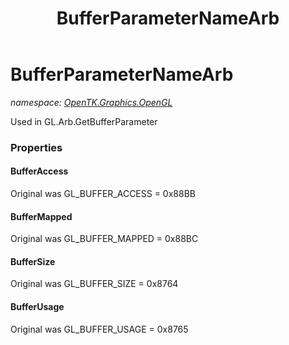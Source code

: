 ﻿---
title: BufferParameterNameArb
---

# BufferParameterNameArb
_namespace: [OpenTK.Graphics.OpenGL](N-OpenTK.Graphics.OpenGL.html)_

Used in GL.Arb.GetBufferParameter



### Properties

#### BufferAccess
Original was GL_BUFFER_ACCESS = 0x88BB
#### BufferMapped
Original was GL_BUFFER_MAPPED = 0x88BC
#### BufferSize
Original was GL_BUFFER_SIZE = 0x8764
#### BufferUsage
Original was GL_BUFFER_USAGE = 0x8765

